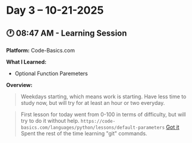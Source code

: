 # Day 3 – 10-21-2025

## 🕐 08:47 AM - Learning Session
**Platform:** Code-Basics.com

**What I Learned:**
- Optional Function Paremeters

**Overview:**
> Weekdays starting, which means work is starting. Have less time to study now, but will try for at least an hour or two everyday.

> First lesson for today went from 0-100 in terms of difficulty, but will try to do it without help. `https://code-basics.com/languages/python/lessons/default-parameters` [Got it](CodeBasics%20Test\default_parameters.py) Spent the rest of the time learning "git" commands.